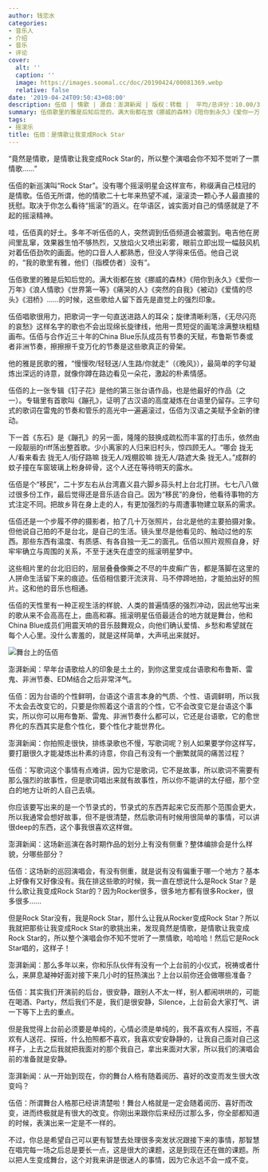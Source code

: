 ```yaml
---
author: 钱恋水
categories:
- 音乐人
- 介绍
- 音乐
- 评论
cover:
  alt: ''
  caption: ''
  image: https://images.soomal.cc/doc/20190424/00081369.webp
  relative: false
date: '2019-04-24T09:50:43+08:00'
description: 伍佰 | 情歌 | 源自：澎湃新闻 | 版权：转载 |  平均/总评分：10.00/30
summary: 伍佰歌里的雅是后知后觉的。满大街都在放《挪威的森林》《陪你到永久》《爱你一万年》《浪人情歌》《世界第一等》《痛哭的人》《突然的自我》《被动》《爱情的尽头》《泪桥》……的时候，这些歌给人留下首先是直觉上的强烈印象……
tags:
- 摇滚乐
title: 伍佰：是情歌让我变成Rock Star
---
```


“竟然是情歌，是情歌让我变成Rock Star的，所以整个演唱会你不知不觉听了一票情歌……”

伍佰的新巡演叫“Rock Star”。没有哪个摇滚明星会这样宣布，称缀满自己桂冠的是情歌。伍佰无所谓，他的情歌二十七年来热望不减，滚滚烫一颗心予人最直接的抚慰。取决于你怎么看待“摇滚”的涵义。在华语区，诚实面对自己的情感就是了不起的摇滚精神。

哇，伍佰真的好土。多年不听伍佰的人，突然调到伍佰频道会被震到。电吉他在房间里乱窜，效果器生怕不够热烈，又放焰火又喷出彩雾，眼前立即出现一幅鼓风机对着伍佰劲吹的画面。他的口音人人都熟悉，但没人学得来伍佰。他自己说的，“我的歌里有雅，他们（指模仿者）没有”。

伍佰歌里的雅是后知后觉的。满大街都在放《挪威的森林》《陪你到永久》《爱你一万年》《浪人情歌》《世界第一等》《痛哭的人》《突然的自我》《被动》《爱情的尽头》《泪桥》……的时候，这些歌给人留下首先是直觉上的强烈印象。

伍佰唱歌很用力，把歌词一字一句直送进路人的耳朵；旋律清晰利落，《无尽闪亮的哀愁》这样名字的歌也不会出现绵长旋律线，他用一贯短促的画笔涂满整块粗糙画布。伍佰与合作近三十年的China Blue乐队成员有节奏的天赋，布鲁斯节奏或者非洲节奏，擦擦擦千变万化的节奏是这些歌真正的骨架。

他的雅是民歌的雅，“慢慢吹/轻轻送/人生路/你就走”（《晚风》），最简单的字句凝炼出深远的诗意，就像你蹲在路边看见一朵花，激起的朴素情感。

伍佰的上一张专辑《钉子花》是他的第三张台语作品，也是他最好的作品（之一）。专辑里有首歌叫《蹦孔》，证明了古汉语的高度凝炼在台语里仍留存。三字句式的歌词在雷鬼的节奏和管乐的高光中一遍遍滚过，伍佰为汉语之美赋予全新的律动。

下一首《东石》是《蹦孔》的另一面，隆隆的鼓换成疏松而丰富的打击乐，依然由一段靓丽的riff荡出整首歌。少小离家的人归来旧村头，惊四顾无人。“哪会 拢无人/看来看去 拢无人/街仔路嘛 拢无人/戏棚跤嘛 拢无人/路遮大条 拢无人。”成群的蚊子撞在车窗玻璃上粉身碎骨，这个人还在等待明天的露水。

伍佰是个“移民”，二十岁左右从台湾嘉义县六脚乡蒜头村上台北打拼。七七八八做过很多份工作，最后觉得还是音乐适合自己。因为“移民”的身份，他看待事物的方式注定不同。把故乡背在身上走的人，有更加强烈的与周遭事物建立联系的需求。

伍佰还是一个步履不停的摄影者，拍了几十万张照片，台北是他的主要拍摄对象。但他说自己拍的不是台北，是自己的生活。镜头里尽是他看见的、触动过他的东西。那些东西有温度、有质感、有各自独一无二的面孔。伍佰以照片观照自身，好牢牢确立与周围的关系，不至于迷失在虚空的摇滚明星梦中。

这些相片里的台北旧旧的，层层叠叠像撕之不尽的牛皮癣广告，都是落脚在这里的人拼命生活留下来的痕迹。伍佰相信要汗流浃背、马不停蹄地拍，才能拍出好的照片。这和他的音乐也相通。

伍佰的天性里有一种正视生活的样貌、人类的普遍情感的强烈冲动，因此他写出来的歌从来不会高高在上，曲高和寡。摇滚明星伍佰最适合的地方就是舞台，他和China Blue成员们用震天响的音乐鼓舞观众，向他们确认爱情、乡愁和希望就在每个人心里。没什么害羞的，就是这样简单，大声吼出来就好。

![舞台上的伍佰](https://images.soomal.cc/doc/20190424/00081369.webp)





澎湃新闻：早年台语歌给人的印象是土土的，到你这里变成台语歌和布鲁斯、雷鬼、非洲节奏、EDM结合之后非常洋气。

伍佰：因为台语的个性鲜明，台语这个语言本身的气质、个性、语调鲜明，所以我不太会去改变它的，只要是你照着这个语言的个性，它不会改变它是台语这个事实，所以你可以用布鲁斯、雷鬼、非洲节奏什么都可以，它还是台语歌，它的愈世界化的东西其实是愈个性化，要个性化才能世界化。

澎湃新闻：你拍照走很快，排练录歌也不慢，写歌词呢？别人如果要学你这样写，要打磨很久才能凝炼出朴素的诗意，你自己有没有一个删繁就简的痛苦过程？ 

伍佰：写歌词这个事情有点难讲，因为它是歌词，它不是故事，所以歌词不需要有那么强烈的故事性，但是歌词唱出来就有故事性，所以你不能讲的太仔细，那个空白的地方让听的人自己去填。

你应该要写出来的是一个节录式的，节录式的东西弄起来它反而那个范围会更大，所以我通常会想好故事，但不是很清楚，然后歌词有时候用很简单的事情，可以讲很deep的东西，这个事我很喜欢这样做。

澎湃新闻：这场新巡演在各时期作品的划分上有没有侧重？整体编排会是什么样貌，分哪些部分？

伍佰：这场新的巡回演唱会，有没有侧重，就是说有没有偏重于哪一个地方？基本上好像有又好像没有。我在排这些歌的时候，我一直在想说什么是Rock Star？是什么歌让我变成Rock Star的？因为Rocker很多，很多地方都有很多Rocker，很多很多……

但是Rock Star没有，我是Rock Star，那什么让我从Rocker变成Rock Star？所以我就把那些让我变成Rock Star的歌挑出来，发现竟然是情歌，是情歌让我变成Rock Star的，所以整个演唱会你不知不觉听了一票情歌，哈哈哈！然后它是Rock Star唱的，这样子！

澎湃新闻：那么多年以来，你和乐队伙伴有没有一个上台前的小仪式，祝祷或者什么，来屏息凝神好面对接下来几小时的狂热演出？上台以前你还会做哪些准备？

伍佰：其实我们开演前的后台，很安静，跟别人不太一样，别人都闹哄哄的，可能在喝酒、Party，然后我们不是，我们是很安静，Silence，上台前会大家打气、讲一下等下上去的重点。

但是我觉得上台前必须要是单纯的，心情必须是单纯的，我不喜欢有人探班，不喜欢有人送花、探班，什么拍照都不喜欢，我喜欢安安静静的，让我自己面对自己这样子，上去之后我就把我面对的那个我自己，拿出来面对大家，所以我们的演唱会前的准备就是安静。

澎湃新闻：从一开始到现在，你的舞台人格有随着阅历、喜好的改变而发生很大改变吗？

伍佰：所谓舞台人格那已经讲清楚啦！舞台人格就是一定会随着阅历、喜好而改变，进而终极就是有很大的改变。你刚出来跟你后来经历过那么多，你全部都知道的时候，表演出来一定是不一样的。

不过，你总是希望自己可以更有智慧去处理很多突发状况跟接下来的事情，那智慧在唱完每一场之后总是要长一点，这是很大的课题，这是到现在还在做的课题。所以把人生变成舞台，这个对我来讲是很迷人的事情，因为它永远不会一成不变。